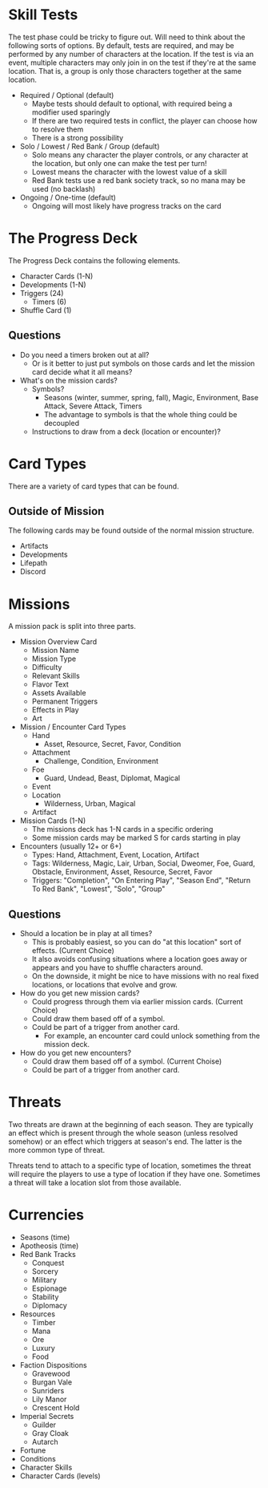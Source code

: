 # Skill Tests

The test phase could be tricky to figure out. Will need to think about the following sorts of options. By default, tests are required, and may be performed by any number of characters at the location. If the test is via an event, multiple characters may only join in on the test if they're at the same location. That is, a group is only those characters together at the same location.

* Required / Optional (default)
   * Maybe tests should default to optional, with required being a modifier used sparingly
   * If there are two required tests in conflict, the player can choose how to resolve them
   * There is a strong possibility
* Solo / Lowest / Red Bank / Group (default)
   * Solo means any character the player controls, or any character at the location, but only one can make the test per turn!
   * Lowest means the character with the lowest value of a skill
   * Red Bank tests use a red bank society track, so no mana may be used (no backlash)
* Ongoing / One-time (default)
   * Ongoing will most likely have progress tracks on the card

# The Progress Deck

The Progress Deck contains the following elements.

* Character Cards (1-N)
* Developments (1-N)
* Triggers (24)
   * Timers (6)
* Shuffle Card (1)

## Questions

* Do you need a timers broken out at all?
   * Or is it better to just put symbols on those cards and let the mission card decide what it all means?
* What's on the mission cards?
   * Symbols?
      * Seasons (winter, summer, spring, fall), Magic, Environment, Base Attack, Severe Attack, Timers
      * The advantage to symbols is that the whole thing could be decoupled
   * Instructions to draw from a deck (location or encounter)?

# Card Types

There are a variety of card types that can be found.

## Outside of Mission

The following cards may be found outside of the normal mission structure.

* Artifacts
* Developments
* Lifepath
* Discord

# Missions

A mission pack is split into three parts.

* Mission Overview Card
   * Mission Name
   * Mission Type
   * Difficulty
   * Relevant Skills
   * Flavor Text
   * Assets Available
   * Permanent Triggers
   * Effects in Play
   * Art
* Mission / Encounter Card Types
   * Hand
      * Asset, Resource, Secret, Favor, Condition
   * Attachment
      * Challenge, Condition, Environment
   * Foe
      * Guard, Undead, Beast, Diplomat, Magical
   * Event
   * Location
      * Wilderness, Urban, Magical
   * Artifact
* Mission Cards (1-N)
   * The missions deck has 1-N cards in a specific ordering
   * Some mission cards may be marked S for cards starting in play
* Encounters (usually 12+ or 6+)
   * Types: Hand, Attachment, Event, Location, Artifact
   * Tags: Wilderness, Magic, Lair, Urban, Social, Dweomer, Foe, Guard, Obstacle, Environment, Asset, Resource, Secret, Favor
   * Triggers: "Completion", "On Entering Play", "Season End", "Return To Red Bank", "Lowest", "Solo", "Group"

## Questions

* Should a location be in play at all times?
   * This is probably easiest, so you can do "at this location" sort of effects. (Current Choice)
   * It also avoids confusing situations where a location goes away or appears and you have to shuffle characters around.
   * On the downside, it might be nice to have missions with no real fixed locations, or locations that evolve and grow.
* How do you get new mission cards?
   * Could progress through them via earlier mission cards. (Current Choice)
   * Could draw them based off of a symbol.
   * Could be part of a trigger from another card.
      * For example, an encounter card could unlock something from the mission deck.
* How do you get new encounters?
   * Could draw them based off of a symbol. (Current Choise)
   * Could be part of a trigger from another card.

# Threats

Two threats are drawn at the beginning of each season. They are typically an effect which is present through the whole season (unless resolved somehow) or an effect which triggers at season's end. The latter is the more common type of threat.

Threats tend to attach to a specific type of location, sometimes the threat will require the players to use a type of location if they have one. Sometimes a threat will take a location slot from those available.

# Currencies

* Seasons (time)
* Apotheosis (time)
* Red Bank Tracks
   * Conquest
   * Sorcery
   * Military
   * Espionage
   * Stability
   * Diplomacy
* Resources
   * Timber
   * Mana
   * Ore
   * Luxury
   * Food
* Faction Dispositions
   * Gravewood
   * Burgan Vale
   * Sunriders
   * Lily Manor
   * Crescent Hold
* Imperial Secrets
   * Guilder
   * Gray Cloak
   * Autarch
* Fortune
* Conditions
* Character Skills
* Character Cards (levels)
